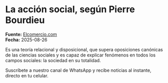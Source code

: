 # La acción social, según Pierre Bourdieu

**Fuente:** [Elcomercio.com](https://www.elcomercio.com/tendencias/cultura/accion-social-segun-pierre-bourdieu/)  
**Fecha:** 2025-08-26

Es una teoría relacional y disposicional, que supera oposiciones canónicas de las ciencias sociales y es capaz de explicar fenómenos en todos los campos sociales: la sociedad en su totalidad.

Suscríbete a nuestro canal de WhatsApp y recibe noticias al instante, directo en tu celular.
